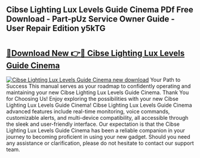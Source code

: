 ## Cibse Lighting Lux Levels Guide Cinema PDf Free Download - Part-pUz Service Owner Guide - User Repair Edition y5kTG

# <h2><a href="http://bc53048.oget.top/?id=Cibse+Lighting+Lux+Levels+Guide+Cinema">🔗Download New 👉🔴 Cibse Lighting Lux Levels Guide Cinema</a></h2>

[![Cibse Lighting Lux Levels Guide Cinema new download](https://i.imgur.com/5g1atiW.png)](http://bc53048.oget.top/?id=Cibse+Lighting+Lux+Levels+Guide+Cinema)
Your Path to Success This manual serves as your roadmap to confidently operating and maintaining your new Cibse Lighting Lux Levels Guide Cinema. Thank You for Choosing Us! Enjoy exploring the possibilities with your new Cibse Lighting Lux Levels Guide Cinema! Cibse Lighting Lux Levels Guide Cinema advanced features include real-time monitoring, voice commands, customizable alerts, and multi-device compatibility, all accessible through the sleek and user-friendly interface. Our expectation is that the Cibse Lighting Lux Levels Guide Cinema has been a reliable companion in your journey to becoming proficient in using your new gadget. Should you need any assistance or clarification, please do not hesitate to contact our support team.
